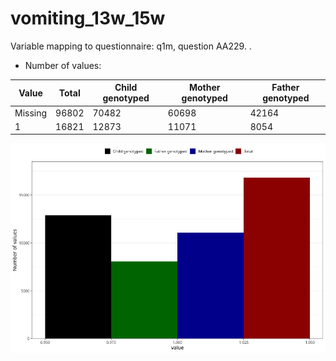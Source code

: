 # vomiting_13w_15w
Variable mapping to questionnaire: q1m, question AA229.
.
- Number of values:

| Value | Total | Child genotyped | Mother genotyped | Father genotyped |
| ----- | ----- | --------------- | ---------------- | ---------------- |
| Missing | 96802 | 70482 | 60698 | 42164 |
| 1 | 16821 | 12873 | 11071 |8054 |



![](vomiting_13w_15w_n.png)



